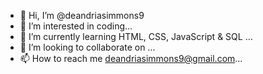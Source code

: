- 👋 Hi, I’m @deandriasimmons9
- 👀 I’m interested in coding...
- 🌱 I’m currently learning HTML, CSS, JavaScript & SQL ...
- 💞️ I’m looking to collaborate on ...
- 📫 How to reach me deandriasimmons9@gmail.com...

<!---
deandriasimmons9/deandriasimmons9 is a ✨ special ✨ repository because its `README.md` (this file) appears on your GitHub profile.
You can click the Preview link to take a look at your changes.
--->
